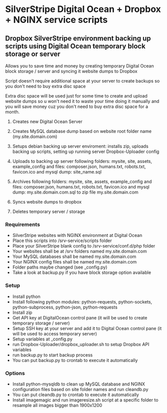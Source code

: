 # SilverStripe Digital Ocean + Dropbox + NGINX service scripts

## Dropbox SilverStripe environment backing up scripts using Digital Ocean temporary block storage or server

Allows you to save time and money by creating temporary Digital Ocean block storage / server and syncing it website dumps to Dropbox

Script doesn't require additional space at your server to create backups so you don't need to buy extra disc space

Extra disc space will be used just for some time to create and upload website dumps
so u won't need it to waste your time doing it manually and you will save money cuz you don't need to buy extra disc space for a month.

1) Creates new Digital Ocean Server

2) Creates MySQL database dump based on website root folder name (my.site.domain.com)

3) Setups debian backing up server enviroment: installs zip, uploads backing up scripts, setting up running server Dropbox-Uploader config

4) Uploads to backing up server following folders: mysite, site, assets, example_config
   and files: composer.json, humans.txt, robots.txt, favicon.ico
   and mysql dump: site_name.sql

5) Archives following folders: mysite, site, assets, example_config
   and files: composer.json, humans.txt, robots.txt, favicon.ico
   and mysql dump: my.site.domain.com.sql
   to zip file my.site.domain.com

6) Syncs website dumps to dropbox

7) Deletes temporary server / storage

### Requirements

* SilverStripe websites with NGINX environment at Digital Ocean
* Place this scripts into /srv-service/scripts folder
* Place your SilverStripe blank config to /srv-service/conf.d/php folder
* Your websites shall be at /srv folders named my.site.domain.com
* Your MySQL databases shall be named my.site.domain.com
* Your NGINX config files shall be named my.site.domain.com
* Folder paths maybe changed (see _config.py)
* Take a look at backup.py if you have block storage option available

### Setup

* Install python
* Install following python modules: python-requests, python-sockets, python-subprocess, python-json, python-requests
* Install zip
* Get API key at DigitalOcean control pane (it will be used to create temporary storage / server)
* Setup SSH key at your server and add it to Digital Ocean control pane (it will be used to access temporary server)
* Setup variables at _config.py
* run Dropbox-Uploader/dropbox_uploader.sh to setup Dropbox API variables
* run backup.py to start backup process
* You can put backup.py to crontab to execute it automatically

### Options
* Install python-mysqldb to clean up MySQL database and NGINX configuration files based on site folder names and run cleandb.py
* You can put cleandb.py to crontab to execute it automatically
* Install imagemagic and run imageresize.sh script at a specific folder to resample all images bigger than 1900x1200
